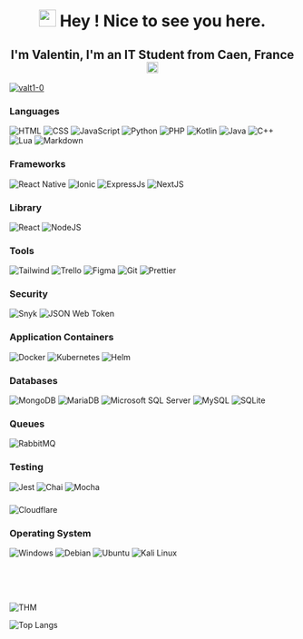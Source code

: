 <h1 align="middle"><img src="https://media.giphy.com/media/v1.Y2lkPTc5MGI3NjExeWc4c253djJvY2ZsZTh4cmRuODlmcnlmb243cDdwanFpem9oaDR6ZiZlcD12MV9pbnRlcm5hbF9naWZfYnlfaWQmY3Q9Zw/vBTxCPUwfC6ddBsTbs/giphy.gif" width="30"/> Hey ! Nice to see you here.</h1>

<h2 align="middle"> I'm Valentin, I'm an IT Student from Caen, France <img src="https://cdn-icons-png.flaticon.com/512/197/197560.png" width="20"/></h2>

<p align="left"> <a href="https://github.com/ryo-ma/github-profile-trophy"><img src="https://github-profile-trophy.vercel.app/?username=valt1-0" alt="valt1-0" /></a>

### Languages

![HTML](https://img.shields.io/badge/HTML5-E34F26?style=flat&logo=html5&logoColor=white)
![CSS](https://img.shields.io/badge/CSS3-1572B6?style=flat&logo=css3&logoColor=white)
![JavaScript](https://img.shields.io/badge/JavaScript-323330?style=flat&logo=javascript&logoColor=F7DF1E)
![Python](https://img.shields.io/badge/Python-14354C?style=flat&logo=python&logoColor=white)
![PHP](https://img.shields.io/badge/PHP-777BB4?style=flat&logo=php&logoColor=white)
![Kotlin](https://img.shields.io/badge/Kotlin-0095D5?style=flat&logo=kotlin&logoColor=white)
![Java](https://img.shields.io/badge/Java-ED8B00?style=flat&logo=openjdk&logoColor=white)
![C++](https://img.shields.io/badge/C%2B%2B-00599C?style=flat&logo=c%2B%2B&logoColor=white)
![Lua](https://img.shields.io/badge/Lua-2C2D72?style=flat&logo=lua&logoColor=white)
![Markdown](https://img.shields.io/badge/Markdown-000000?style=flat&logo=markdown&logoColor=white)

### Frameworks

![React Native](https://img.shields.io/badge/React_Native-20232A?style=flat&logo=react&logoColor=61DAFB)
![Ionic](https://img.shields.io/badge/Ionic-3880FF?style=flat&logo=ionic&logoColor=white)
![ExpressJs](https://img.shields.io/badge/Express.js-404D59?style=flat&logo=nextdotjs)
![NextJS](https://img.shields.io/badge/Next.js-000000?style=flat&logo=nextdotjs&logoColor=white)

### Library

![React](https://img.shields.io/badge/React-20232A?style=flat&logo=react&logoColor=61DAFB)
![NodeJS](https://img.shields.io/badge/-Nodejs-43853d?style=flat&logo=Node.js&logoColor=white)

### Tools

![Tailwind](https://img.shields.io/badge/Tailwind_CSS-38B2AC?style=flat&logo=tailwind-css&logoColor=white)
![Trello](https://img.shields.io/badge/Trello-0052CC?style=flat&logo=trello&logoColor=white)
![Figma](https://img.shields.io/badge/Figma-F24E1E?style=flat&logo=figma&logoColor=white)
![Git](https://img.shields.io/badge/-Git-F05032?style=flat&logo=git&logoColor=white)
![Prettier](https://img.shields.io/badge/-Prettier-F7B93E?style=flat&logo=prettier&logoColor=white)

### Security

![Snyk](https://img.shields.io/badge/Snyk-4C4A73?style=flat&logo=snyk&logoColor=white)
![JSON Web Token](https://img.shields.io/badge/json%20web%20tokens-323330?style=flat&logo=json-web-tokens&logoColor=pink)

### Application Containers

![Docker](https://img.shields.io/badge/-Docker-46a2f1?style=flat&logo=docker&logoColor=white)
![Kubernetes](https://img.shields.io/badge/Kubernetes-326DE6?style=flat&logo=kubernetes&logoColor=white)
![Helm](https://img.shields.io/badge/Helm-326DE6?style=flat&logo=helm&logoColor=white)

### Databases

![MongoDB](https://img.shields.io/badge/-MongoDB-13aa52?style=flat&logo=mongodb&logoColor=white)
![MariaDB](https://img.shields.io/badge/MariaDB-003545?style=flat&logo=mariadb&logoColor=white)
![Microsoft SQL Server](https://img.shields.io/badge/Microsoft%20SQL%20Server-CC2927?style=flat&logo=microsoft%20sql%20server&logoColor=white)
![MySQL](https://img.shields.io/badge/MySQL-005C84?style=flat&logo=mysql&logoColor=white)
![SQLite](https://img.shields.io/badge/SQLite-07405E?style=flat&logo=sqlite&logoColor=white)



### Queues

![RabbitMQ](https://img.shields.io/badge/RabbitMQ-%23FF6600.svg?&style=flat&logo=rabbitmq&logoColor=white)


### Testing

![Jest](https://img.shields.io/badge/Jest-323330?style=flat&logo=Jest&logoColor=white)
![Chai](https://img.shields.io/badge/Chai.js-323330?style=flat&logo=chai&logoColor=red)
![Mocha](https://img.shields.io/badge/Mocha.js-323330?style=flat&logo=mocha&logoColor=Brown)


###

![Cloudflare](https://img.shields.io/badge/Cloudflare-F38020?style=flat&logo=Cloudflare&logoColor=white)

### Operating System

![Windows](https://img.shields.io/badge/Windows-0078D6?style=flat&logo=windows&logoColor=white)
![Debian](https://img.shields.io/badge/Debian-A81D33?style=flat&logo=debian&logoColor=white)
![Ubuntu](https://img.shields.io/badge/Ubuntu-E95420?style=flat&logo=ubuntu&logoColor=white)
![Kali Linux](https://img.shields.io/badge/Kali_Linux-557C94?style=flat&logo=kali-linux&logoColor=white)


<br/>
<br/>
<br/>

![THM](https://tryhackme-badges.s3.amazonaws.com/Valt.png)

![Top Langs](https://github-readme-stats.vercel.app/api/top-langs/?username=valt1-0&layout=donut-vertical&langs_count=10)

